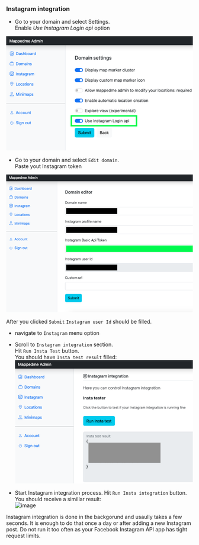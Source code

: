 ### Instagram integration 

- Go to your domain and select Settings.   
Enable _Use Instagram Login api_ option

![token domain config](insta_token_domain_settings.png)

- Go to your domain and select `Edit domain`.   
Paste yout Instagram token

![insta token config](insta_token_domain_details.png)

After you clicked `Submit` `Instagram user Id` should be filled.


- navigate to `Instagram` menu option
- Scroll to `Instagram integration` section.  
Hit `Run Insta Test` button.  
You should have `Insta test result` filled:  
![image](insta_integration_test.png)

- Start Instagram integration process.
Hit `Run Insta integration` button.  
You should receive a simillar result:  
![image](https://github.com/mappedme/docs/assets/157869436/acf594e9-a6ee-4af4-958c-fbfd94cf9284)

Instagram integration is done in the backgorund and usaully takes a few seconds. It is enough to do that once a day or after adding a new Instagram post. Do not run it too often as your Facebook Instagram API app has tight request limits. 
